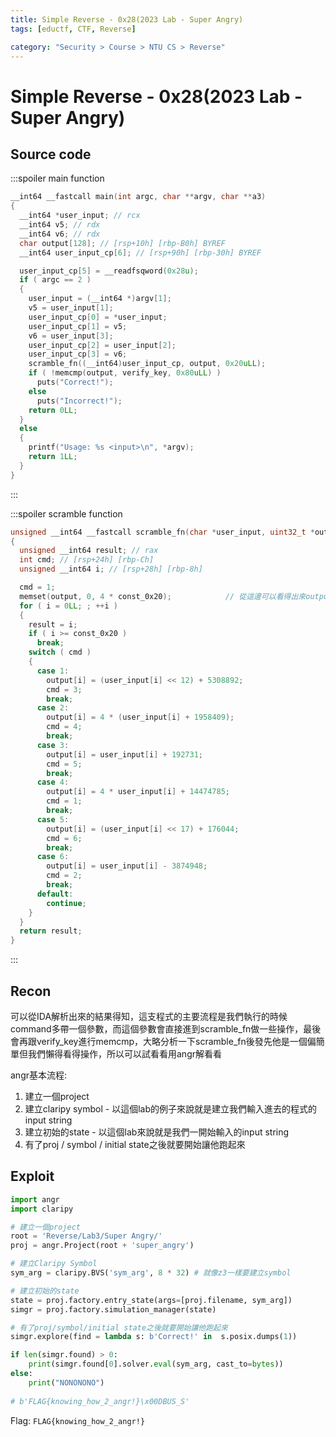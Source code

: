 ```yaml
---
title: Simple Reverse - 0x28(2023 Lab - Super Angry)
tags: [eductf, CTF, Reverse]

category: "Security > Course > NTU CS > Reverse"
---
```


# Simple Reverse - 0x28(2023 Lab - Super Angry)
## Source code
:::spoiler main function
```cpp
__int64 __fastcall main(int argc, char **argv, char **a3)
{
  __int64 *user_input; // rcx
  __int64 v5; // rdx
  __int64 v6; // rdx
  char output[128]; // [rsp+10h] [rbp-B0h] BYREF
  __int64 user_input_cp[6]; // [rsp+90h] [rbp-30h] BYREF

  user_input_cp[5] = __readfsqword(0x28u);
  if ( argc == 2 )
  {
    user_input = (__int64 *)argv[1];
    v5 = user_input[1];
    user_input_cp[0] = *user_input;
    user_input_cp[1] = v5;
    v6 = user_input[3];
    user_input_cp[2] = user_input[2];
    user_input_cp[3] = v6;
    scramble_fn((__int64)user_input_cp, output, 0x20uLL);
    if ( !memcmp(output, verify_key, 0x80uLL) )
      puts("Correct!");
    else
      puts("Incorrect!");
    return 0LL;
  }
  else
  {
    printf("Usage: %s <input>\n", *argv);
    return 1LL;
  }
}
```
:::

:::spoiler scramble function
```cpp
unsigned __int64 __fastcall scramble_fn(char *user_input, uint32_t *output, unsigned __int64 const_0x20)
{
  unsigned __int64 result; // rax
  int cmd; // [rsp+24h] [rbp-Ch]
  unsigned __int64 i; // [rsp+28h] [rbp-8h]

  cmd = 1;
  memset(output, 0, 4 * const_0x20);            // 從這邊可以看得出來output的大小應該是int或是uint，因為有4 bytes
  for ( i = 0LL; ; ++i )
  {
    result = i;
    if ( i >= const_0x20 )
      break;
    switch ( cmd )
    {
      case 1:
        output[i] = (user_input[i] << 12) + 5308892;
        cmd = 3;
        break;
      case 2:
        output[i] = 4 * (user_input[i] + 1958409);
        cmd = 4;
        break;
      case 3:
        output[i] = user_input[i] + 192731;
        cmd = 5;
        break;
      case 4:
        output[i] = 4 * user_input[i] + 14474785;
        cmd = 1;
        break;
      case 5:
        output[i] = (user_input[i] << 17) + 176044;
        cmd = 6;
        break;
      case 6:
        output[i] = user_input[i] - 3874948;
        cmd = 2;
        break;
      default:
        continue;
    }
  }
  return result;
}
```
:::
## Recon
可以從IDA解析出來的結果得知，這支程式的主要流程是我們執行的時候command多帶一個參數，而這個參數會直接進到scramble_fn做一些操作，最後會再跟verify_key進行memcmp，大略分析一下scramble_fn後發先他是一個偏簡單但我們懶得看得操作，所以可以試看看用angr解看看

angr基本流程:
1. 建立一個project
2. 建立claripy symbol - 以這個lab的例子來說就是建立我們輸入進去的程式的input string
3. 建立初始的state - 以這個lab來說就是我們一開始輸入的input string
4. 有了proj / symbol / initial state之後就要開始讓他跑起來
## Exploit
```python
import angr
import claripy

# 建立一個project
root = 'Reverse/Lab3/Super Angry/'
proj = angr.Project(root + 'super_angry')

# 建立Claripy Symbol
sym_arg = claripy.BVS('sym_arg', 8 * 32) # 就像z3一樣要建立symbol

# 建立初始的state
state = proj.factory.entry_state(args=[proj.filename, sym_arg])
simgr = proj.factory.simulation_manager(state)

# 有了proj/symbol/initial state之後就要開始讓他跑起來
simgr.explore(find = lambda s: b'Correct!' in  s.posix.dumps(1))

if len(simgr.found) > 0:
    print(simgr.found[0].solver.eval(sym_arg, cast_to=bytes))
else:
    print("NONONONO")
    
# b'FLAG{knowing_how_2_angr!}\x00DBUS_S'
```

Flag: `FLAG{knowing_how_2_angr!}`